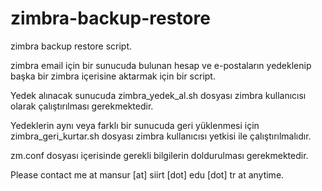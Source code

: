 zimbra-backup-restore
=====================

zimbra backup restore script.

zimbra email için bir sunucuda bulunan hesap ve e-postaların yedeklenip başka bir zimbra içerisine aktarmak için
 bir script.

Yedek alınacak sunucuda zimbra_yedek_al.sh dosyası zimbra kullanıcısı olarak çalıştırılması gerekmektedir. 

Yedeklerin aynı veya farklı bir sunucuda geri yüklenmesi için zimbra_geri_kurtar.sh dosyası
zimbra kullanıcısı yetkisi ile çalıştırılmalıdır.

zm.conf dosyası içerisinde gerekli bilgilerin doldurulması gerekmektedir.


Please contact me at mansur [at] siirt [dot] edu [dot] tr  at anytime.
